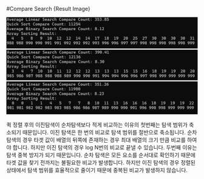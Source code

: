 #Compare Search {Result Image}

![](./15-result-1.png)
![](./15-result-2.png)
![](./15-result-3.png)

퀵 정렬 후의 이진탐색이 순차탐색보다 적게 비교하는 이유의 첫번째는 탐색 범위가 축소되기 때문입니다. 이진 탐색은 한 번의 비교로 탐색 범위를 절반으로 축소됩니다. 순차 탐색의 경우 타겟 값이 배열의 뒤쪽에 존재하는 경우 최대 배열의 크기 만큼 비교를 하여야 합니다. 하지만 이진 탐색의 경우 log N번의 비교로 끝낼 수 있습니다. 
 두번째 이유는 탐색 중복 방지가 되기 때문입니다. 순차 탐색은 모든 요소를 순서대로 확인하기 때문에 타겟 값을 찾기 전까지는 불필요한 비교가 발생합니다. 하지만 이진 탐색의 경우 정렬된 상태에서 탐색 범위를 효율적으로 줄이기 때문에 중복된 비교가 발생하지 않습니다. 
